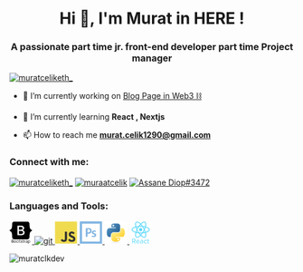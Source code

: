 <h1 align="center">Hi 👋, I'm Murat in HERE !</h1>
<h3 align="center">A passionate part time jr. front-end developer part time Project manager</h3>

<p align="left"> <a href="https://twitter.com/muratceliketh_" target="blank"><img src="https://img.shields.io/twitter/follow/muratceliketh_?logo=twitter&style=for-the-badge" alt="muratceliketh_" /></a> </p>

- 🔭 I’m currently working on [Blog Page in Web3 ⛓️](https://github.com/Sau-Blockchain/sau-blockchain-website)

- 🌱 I’m currently learning **React , Nextjs**

- 📫 How to reach me **murat.celik1290@gmail.com**

<h3 align="left">Connect with me:</h3>
<p align="left">
<a href="https://twitter.com/muratceliketh_" target="blank"><img align="center" src="https://raw.githubusercontent.com/rahuldkjain/github-profile-readme-generator/master/src/images/icons/Social/twitter.svg" alt="muratceliketh_" height="30" width="40" /></a>
<a href="https://linkedin.com/in/muraatcelik" target="blank"><img align="center" src="https://raw.githubusercontent.com/rahuldkjain/github-profile-readme-generator/master/src/images/icons/Social/linked-in-alt.svg" alt="muraatcelik" height="30" width="40" /></a>
<a href="https://discord.gg/Assane Diop#3472" target="blank"><img align="center" src="https://raw.githubusercontent.com/rahuldkjain/github-profile-readme-generator/master/src/images/icons/Social/discord.svg" alt="Assane Diop#3472" height="30" width="40" /></a>
</p>

<h3 align="left">Languages and Tools:</h3>
<p align="left"> <a href="https://getbootstrap.com" target="_blank" rel="noreferrer"> <img src="https://raw.githubusercontent.com/devicons/devicon/master/icons/bootstrap/bootstrap-plain-wordmark.svg" alt="bootstrap" width="40" height="40"/> </a> <a href="https://git-scm.com/" target="_blank" rel="noreferrer"> <img src="https://www.vectorlogo.zone/logos/git-scm/git-scm-icon.svg" alt="git" width="40" href="https://developer.mozilla.org/en-US/docs/Web/JavaScript" target="_blank" rel="noreferrer"> <img src="https://raw.githubusercontent.com/devicons/devicon/master/icons/javascript/javascript-original.svg" alt="javascript" width="40" height="40"/> </a> <a href="https://www.photoshop.com/en" target="_blank" rel="noreferrer"> <img src="https://raw.githubusercontent.com/devicons/devicon/master/icons/photoshop/photoshop-line.svg" alt="photoshop" width="40" height="40"/> </a> <a href="https://www.python.org" target="_blank" rel="noreferrer"> <img src="https://raw.githubusercontent.com/devicons/devicon/master/icons/python/python-original.svg" alt="python" width="40" height="40"/> </a> <a href="https://reactjs.org/" target="_blank" rel="noreferrer"> <img src="https://raw.githubusercontent.com/devicons/devicon/master/icons/react/react-original-wordmark.svg" alt="react" width="40" height="40"/> </a> </p>

<p><img align="left" src="https://github-readme-stats.vercel.app/api/top-langs?username=muratclkdev&show_icons=true&locale=en&layout=compact" alt="muratclkdev" /></p>
